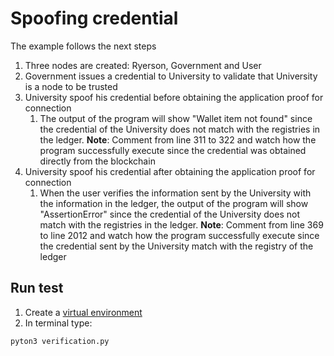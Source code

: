 # Spoofing credential
The example follows the next steps
  1. Three nodes are created: Ryerson, Government and User
  2. Government issues a credential to University to validate that University is a node to be trusted
  3. University spoof his credential before obtaining the application proof for connection
      1. The output of the program will show "Wallet item not found" since the credential of the University does not match with the registries in the ledger. **Note**: Comment from line 311 to 322 and watch how the program successfully execute since the credential was obtained directly from the blockchain
  3. University spoof his credential after obtaining the application proof for connection
      1. When the user verifies the information sent by the University with the information in the ledger, the output of the program will show "AssertionError" since the credential of the University does not match with the registries in the ledger. **Note**: Comment from line 369 to line 2012 and watch how the program successfully execute since the credential sent by the University match with the registry of the ledger

## Run test
1. Create a [virtual environment](https://docs.python-guide.org/dev/virtualenvs/)
2. In terminal type: 
```
pyton3 verification.py
```
